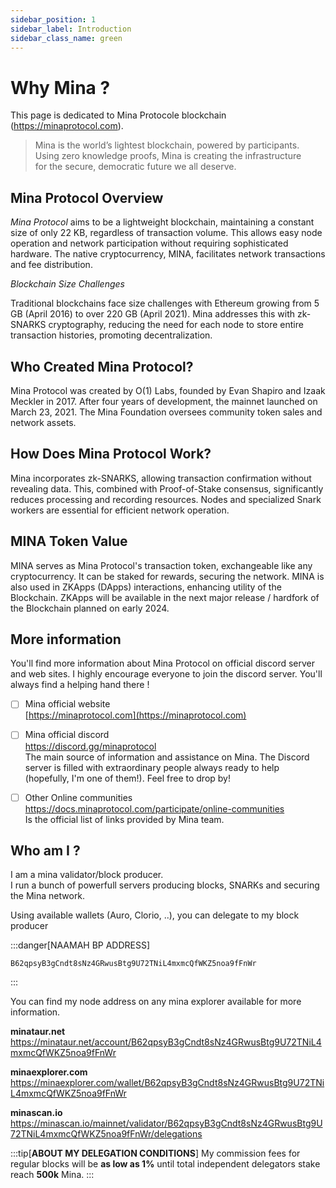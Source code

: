 ```yaml
---
sidebar_position: 1
sidebar_label: Introduction
sidebar_class_name: green
---
```

[//]: # (Why Mina ?)
# Why Mina ?
This page is dedicated to Mina Protocole blockchain (<a href="https://minaprotocol.com" target="_blank">https://minaprotocol.com</a>).<br/>
> Mina is the world’s lightest blockchain, powered by participants.<br/>
> Using zero knowledge proofs, Mina is creating the infrastructure<br/>
> for the secure, democratic future we all deserve.

[//]: # (Mina Protocol Overview)
## **Mina Protocol Overview**

*Mina Protocol* aims to be a lightweight blockchain, maintaining a constant size of only 22 KB, regardless of transaction volume. This allows easy node operation and network participation without requiring sophisticated hardware. The native cryptocurrency, MINA, facilitates network transactions and fee distribution.

*Blockchain Size Challenges*

Traditional blockchains face size challenges with Ethereum growing from 5 GB (April 2016) to over 220 GB (April 2021). Mina addresses this with zk-SNARKS cryptography, reducing the need for each node to store entire transaction histories, promoting decentralization.

[//]: # (Who Created Mina Protocol?)
## **Who Created Mina Protocol?**

Mina Protocol was created by O(1) Labs, founded by Evan Shapiro and Izaak Meckler in 2017. After four years of development, the mainnet launched on March 23, 2021. The Mina Foundation oversees community token sales and network assets.

[//]: # (How Does Mina Protocol Work?)
## **How Does Mina Protocol Work?**

Mina incorporates zk-SNARKS, allowing transaction confirmation without revealing data. This, combined with Proof-of-Stake consensus, significantly reduces processing and recording resources. Nodes and specialized Snark workers are essential for efficient network operation.

[//]: # (MINA Token Value)
## **MINA Token Value**

MINA serves as Mina Protocol's transaction token, exchangeable like any cryptocurrency. It can be staked for rewards, securing the network. MINA is also used in ZKApps (DApps) interactions, enhancing utility of the Blockchain. ZKApps will be available in the next major release / hardfork of the Blockchain  planned on early 2024.

[//]: # (More information)
## **More information**
You'll find more information about Mina Protocol on official discord server and web sites. I highly encourage everyone to join the discord server. You'll always find a helping hand there !

- [ ] Mina official website<br/>
[https://minaprotocol.com](https://minaprotocol.com)

- [ ] Mina official discord<br/>
<a href="https://discord.gg/minaprotocol" target="_blank">https://discord.gg/minaprotocol</a> <br/>
The main source of information and assistance on Mina. The Discord server is filled with extraordinary people always ready to help (hopefully, I'm one of them!). Feel free to drop by!

- [ ] Other Online communities<br/>
<a href="https://docs.minaprotocol.com/participate/online-communities" target="_blank">https://docs.minaprotocol.com/participate/online-communities</a> <br/>
Is the official list of links provided by Mina team.

[//]: # (Who am I ?)
## **Who am I ?**
I am a mina validator/block producer.  
I run a bunch of powerfull servers producing blocks, SNARKs and securing the Mina network.  

Using available wallets (Auro, Clorio, ..), you can delegate to my block producer

:::danger[NAAMAH BP ADDRESS]
```
B62qpsyB3gCndt8sNz4GRwusBtg9U72TNiL4mxmcQfWKZ5noa9fFnWr
```
:::

You can find my node address on any mina explorer available for more information.  

**minataur.net**  
https://minataur.net/account/B62qpsyB3gCndt8sNz4GRwusBtg9U72TNiL4mxmcQfWKZ5noa9fFnWr

**minaexplorer.com**  
https://minaexplorer.com/wallet/B62qpsyB3gCndt8sNz4GRwusBtg9U72TNiL4mxmcQfWKZ5noa9fFnWr

**minascan.io**  
https://minascan.io/mainnet/validator/B62qpsyB3gCndt8sNz4GRwusBtg9U72TNiL4mxmcQfWKZ5noa9fFnWr/delegations

:::tip[**ABOUT MY DELEGATION CONDITIONS**]
My commission fees for regular blocks will be **as low as 1%** until total independent delegators stake reach **500k** Mina.
:::
